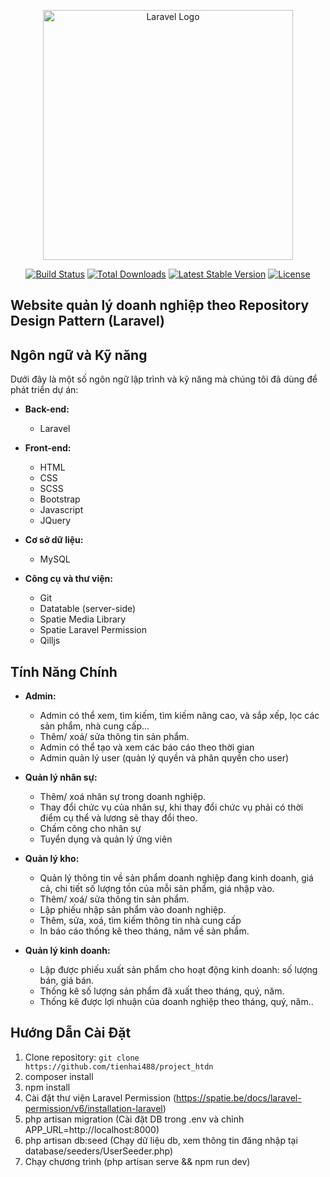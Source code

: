 <p align="center"><a href="https://laravel.com" target="_blank"><img src="https://raw.githubusercontent.com/laravel/art/master/logo-lockup/5%20SVG/2%20CMYK/1%20Full%20Color/laravel-logolockup-cmyk-red.svg" width="400" alt="Laravel Logo"></a></p>

<p align="center">
<a href="https://github.com/laravel/framework/actions"><img src="https://github.com/laravel/framework/workflows/tests/badge.svg" alt="Build Status"></a>
<a href="https://packagist.org/packages/laravel/framework"><img src="https://img.shields.io/packagist/dt/laravel/framework" alt="Total Downloads"></a>
<a href="https://packagist.org/packages/laravel/framework"><img src="https://img.shields.io/packagist/v/laravel/framework" alt="Latest Stable Version"></a>
<a href="https://packagist.org/packages/laravel/framework"><img src="https://img.shields.io/packagist/l/laravel/framework" alt="License"></a>
</p>

## Website quản lý doanh nghiệp theo Repository Design Pattern (Laravel)

## Ngôn ngữ và Kỹ năng

Dưới đây là một số ngôn ngữ lập trình và kỹ năng mà chúng tôi đã dùng để phát triển dự án:
- **Back-end:**
  - Laravel
 
- **Front-end:**
  - HTML
  - CSS
  - SCSS
  - Bootstrap
  - Javascript
  - JQuery
    
- **Cơ sở dữ liệu:**
  - MySQL

- **Công cụ và thư viện:**
  - Git
  - Datatable (server-side)
  - Spatie Media Library
  - Spatie Laravel Permission
  - Qilljs

## Tính Năng Chính
  - **Admin:**
    - Admin có thể xem, tìm kiếm, tìm kiếm nâng cao, và sắp xếp, lọc các sản phẩm, nhà cung cấp...
    - Thêm/ xoá/ sửa thông tin sản phẩm.
    - Admin có thể tạo và xem các báo cáo theo thời gian
    - Admin quản lý user (quản lý quyền và phân quyền cho user)

  - **Quản lý nhân sự:**
    - Thêm/ xoá nhân sự trong doanh nghiệp.
    - Thay đổi chức vụ của nhân sự, khi thay đổi chức vụ phải có thời điểm cụ thể và lương sẽ thay đổi theo.
    - Chấm công cho nhân sự
    - Tuyển dụng và quản lý ứng viên

  - **Quản lý kho:**
    - Quản lý thông tin về sản phẩm doanh nghiệp đang kinh doanh, giá cả, chi tiết số lượng tồn của mỗi sản phẩm, giá nhập vào.
    - Thêm/ xoá/ sửa thông tin sản phẩm.
    - Lập phiếu nhập sản phẩm vào doanh nghiệp.
    - Thêm, sửa, xoá, tìm kiếm thông tin nhà cung cấp
    - In báo cáo thống kê theo tháng, năm về sản phẩm.

  - **Quản lý kinh doanh:**
    - Lập được phiếu xuất sản phẩm cho hoạt động kinh doanh: số lượng bán, giá bán.
    - Thống kê số lượng sản phẩm đã xuất theo tháng, quý, năm.
    - Thống kê được lợi nhuận của doanh nghiệp theo tháng, quý, năm..


## Hướng Dẫn Cài Đặt
1. Clone repository: `git clone https://github.com/tienhai488/project_htdn` 
2. composer install
3. npm install
4. Cài đặt thư viện Laravel Permission (https://spatie.be/docs/laravel-permission/v6/installation-laravel)
4. php artisan migration (Cài đặt DB trong .env và chỉnh APP_URL=http://localhost:8000)
5. php artisan db:seed (Chạy dữ liệu db, xem thông tin đăng nhập tại database/seeders/UserSeeder.php)
6. Chạy chương trình (php artisan serve && npm run dev)

